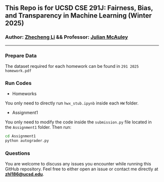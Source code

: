 ## This Repo is for UCSD CSE 291J: Fairness, Bias, and Transparency in Machine Learning (Winter 2025)
### Author: [Zhecheng Li](https://github.com/Lizhecheng02) && Professor: [Julian McAuley](https://cseweb.ucsd.edu/~jmcauley/)

----------------------------------------------------------------------------------------------

### Prepare Data
The dataset required for each homework can be found in ``291 2025 homework.pdf``

### Run Codes
- Homeworks

You only need to directly run ``hwx_stub.ipynb`` inside each ``HW`` folder.

- Assignment1

You only need to modify the code inside the ``submission.py`` file located in the ``Assignment1`` folder. Then run:

```bash
cd Assignment1
python autograder.py
```

### Questions
You are welcome to discuss any issues you encounter while running this GitHub repository. Feel free to either open an issue or contact me directly at **zhl186@ucsd.edu**.